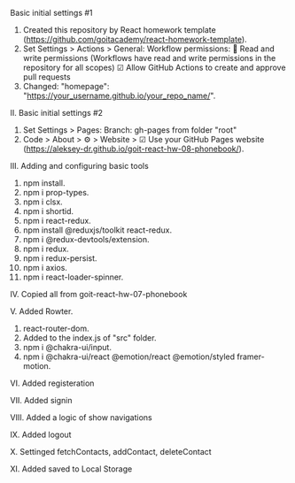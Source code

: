 Basic initial settings #1
1. Created this repository by React homework template (https://github.com/goitacademy/react-homework-template).
2. Set Settings > Actions > General:
   Workflow permissions:
   🔘 Read and write permissions (Workflows have read and write permissions in the repository for all scopes)
   ☑  Allow GitHub Actions to create and approve pull requests
3. Changed: "homepage": "https://your_username.github.io/your_repo_name/".

II. Basic initial settings #2
1. Set Settings > Pages:
   Branch: gh-pages from folder "root"
2. Code > About > ⚙ > Website > ☑ Use your GitHub Pages website
   (https://aleksey-dr.github.io/goit-react-hw-08-phonebook/).

III. Adding and configuring basic tools
1. npm install.
2. npm i prop-types.
3. npm i clsx.
4. npm i shortid.
5. npm i react-redux.
6. npm install @reduxjs/toolkit react-redux.
7. npm i @redux-devtools/extension.
8. npm i redux.
9. npm i redux-persist.
10. npm i axios.
11. npm i react-loader-spinner.

IV. Copied all from goit-react-hw-07-phonebook

V. Added Rowter.
1. react-router-dom.
2. Added <BrowserRouter> to the index.js of "src" folder.
3. npm i @chakra-ui/input.
4. npm i @chakra-ui/react @emotion/react @emotion/styled framer-motion.

VI. Added registeration

VII. Added signin

VIII. Added a logic of show navigations

IX. Added logout

X. Settinged fetchContacts, addContact, deleteContact

XI. Added saved to Local Storage
